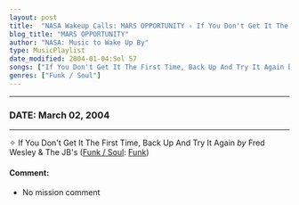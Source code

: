 ```yaml
---
layout: post
title:  "NASA Wakeup Calls: MARS OPPORTUNITY ✧ If You Don't Get It The First Time, Back Up And Try It Again by Fred Wesley & The JB's ✵ March 02, 2004"
blog_title: "MARS OPPORTUNITY"
author: "NASA: Music to Wake Up By"
type: MusicPlaylist
date_modified: 2004-01-04:Sol 57
songs: ["If You Don't Get It The First Time, Back Up And Try It Again by Fred Wesley & The JB's"]
genres: ["Funk / Soul"]
---
```


----
### DATE: March 02, 2004
----
✧ If You Don't Get It The First Time, Back Up And Try It Again *by* Fred Wesley & The JB's ([Funk / Soul](https://www.discogs.com/genre/Funk%20/%20Soul): [Funk](https://www.discogs.com/style/Funk)) <a target="blank_" href="https://www.discogs.com/Fred-Wesley-The-JBs-If-You-Dont-Get-It-The-First-Time-Back-Up-And-Try-It-Again-Party/release/8268708">
    <i class="fas fa-compact-disc"
       title="Discogs entry for this song"
       alt="Discogs entry for this song"
       style="font-size: 1.1em;"></i></a>
    

#### Comment:
* No mission comment



<br/>
<center>
	<a target="_blank"
	   href="https://twitter.com/intent/tweet?hashtags=Space,NASA,Playlist,NASAWakeupCalls,SpaceProgram&text=🚀 {{ page.author}}, '{{ page.songs.first }}' {{ page.title }}, {{ page.date | date: '%B %d, %Y' }}, {{ site.url }}{{ page.url }}&via=nasawakeupcalls"><i class="fab fa-twitter" title="Tweet this page" alt="Tweet this page" style="font-size: 1.3em;"></i></a>
	&nbsp; 	<i class="fas fa-user-astronaut" style="font-size: 1.5em;"></i> &nbsp;
    <a id="custom_amazon_link"
       type="amzn" search="#"
       category="popular music">
    <i class="fab fa-amazon" style="font-size: 1.3em;"></i></a>
</center>

<!-- Randomly resolve an individual entry from a song array -->
<script src="/assets/javascript/seedrandom.min.js"></script>
<script>
  var wake_me_up = ["If You Don't Get It The First Time, Back Up And Try It Again by Fred Wesley & The JB's"];
  var prng = new Math.seedrandom();
  function randomSong() {
    song = wake_me_up[Math.floor(Math.random() * wake_me_up.length)];
    var amazon_link = document.getElementById("custom_amazon_link");
    amazon_link.setAttribute("search", song);
  }
  window.onload = randomSong();
</script>
